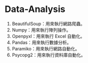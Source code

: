 # Data-Analysis

1. BeautifulSoup：用來執行網路爬蟲。
2. Numpy：用來執行陣列操作。
3. Openpyxl：用來執行 Excel 自動化。
4. Pandas：用來執行數據分析。
5. Paramiko：用來執行網路自動化。
6. Psycopg2：用來執行資料庫自動化。
